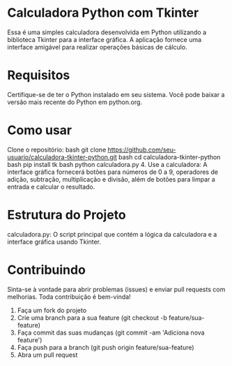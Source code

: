# Calculadora Python com Tkinter
Essa é uma simples calculadora desenvolvida em Python utilizando a biblioteca Tkinter para a interface gráfica. A aplicação fornece uma interface amigável para realizar operações básicas de cálculo.

# Requisitos
Certifique-se de ter o Python instalado em seu sistema. Você pode baixar a versão mais recente do Python em python.org.

# Como usar
Clone o repositório:
bash
git clone https://github.com/seu-usuario/calculadora-tkinter-python.git
bash
cd calculadora-tkinter-python
bash
pip install tk
bash
python calculadora.py
4. Use a calculadora:
A interface gráfica fornecerá botões para números de 0 a 9, operadores de adição, subtração, multiplicação e divisão, além de botões para limpar a entrada e calcular o resultado.

# Estrutura do Projeto
calculadora.py: O script principal que contém a lógica da calculadora e a interface gráfica usando Tkinter.

# Contribuindo
Sinta-se à vontade para abrir problemas (issues) e enviar pull requests com melhorias. Toda contribuição é bem-vinda!
1. Faça um fork do projeto
2. Crie uma branch para a sua feature (git checkout -b feature/sua-feature)
3. Faça commit das suas mudanças (git commit -am 'Adiciona nova feature')
4. Faça push para a branch (git push origin feature/sua-feature)
5. Abra um pull request
